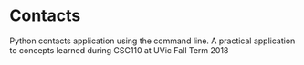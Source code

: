 # Contacts
Python contacts application using the command line.
A practical application to concepts learned during CSC110 at UVic Fall Term 2018
